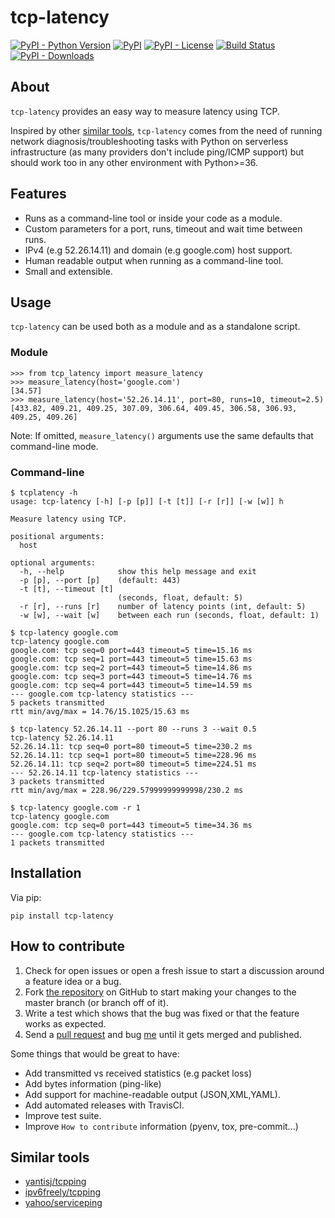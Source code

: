 # tcp-latency
[![PyPI - Python Version](https://img.shields.io/pypi/pyversions/tcp-latency.svg)](https://pypi.org/project/tcp-latency/)
[![PyPI](https://img.shields.io/pypi/v/tcp-latency.svg)](https://pypi.org/project/tcp-latency/)
[![PyPI - License](https://img.shields.io/pypi/l/tcp-latency.svg)](https://github.com/dgzlopes/tcp-latency/blob/master/LICENSE.md)
[![Build Status](https://travis-ci.org/dgzlopes/tcp-latency.svg?branch=master)](https://travis-ci.org/dgzlopes/tcp-latency)
[![PyPI - Downloads](https://img.shields.io/pypi/dm/tcp-latency)](https://pypistats.org/packages/tcp-latency)
## About
`tcp-latency` provides an easy way to measure latency using TCP.

Inspired by other [similar tools](#similar-tools), `tcp-latency` comes from the need of running network diagnosis/troubleshooting tasks with Python on serverless infrastructure (as many providers don't include ping/ICMP support) but should work too in any other environment with Python>=36.
## Features
- Runs as a command-line tool or inside your code as a module.
- Custom parameters for a port, runs, timeout and wait time between runs.
- IPv4 (e.g 52.26.14.11) and domain (e.g google.com) host support.
- Human readable output when running as a command-line tool.
- Small and extensible.
## Usage
`tcp-latency` can be used both as a module and as a standalone script.

### Module
```
>>> from tcp_latency import measure_latency
>>> measure_latency(host='google.com')
[34.57]
>>> measure_latency(host='52.26.14.11', port=80, runs=10, timeout=2.5)
[433.82, 409.21, 409.25, 307.09, 306.64, 409.45, 306.58, 306.93, 409.25, 409.26]
```
Note: If omitted, `measure_latency()` arguments use the same defaults that command-line mode.
### Command-line
```
$ tcplatency -h
usage: tcp-latency [-h] [-p [p]] [-t [t]] [-r [r]] [-w [w]] h

Measure latency using TCP.

positional arguments:
  host

optional arguments:
  -h, --help            show this help message and exit
  -p [p], --port [p]    (default: 443)
  -t [t], --timeout [t]
                        (seconds, float, default: 5)
  -r [r], --runs [r]    number of latency points (int, default: 5)
  -w [w], --wait [w]    between each run (seconds, float, default: 1)
```
```
$ tcp-latency google.com
tcp-latency google.com
google.com: tcp seq=0 port=443 timeout=5 time=15.16 ms
google.com: tcp seq=1 port=443 timeout=5 time=15.63 ms
google.com: tcp seq=2 port=443 timeout=5 time=14.86 ms
google.com: tcp seq=3 port=443 timeout=5 time=14.76 ms
google.com: tcp seq=4 port=443 timeout=5 time=14.59 ms
--- google.com tcp-latency statistics ---
5 packets transmitted
rtt min/avg/max = 14.76/15.1025/15.63 ms

$ tcp-latency 52.26.14.11 --port 80 --runs 3 --wait 0.5
tcp-latency 52.26.14.11
52.26.14.11: tcp seq=0 port=80 timeout=5 time=230.2 ms
52.26.14.11: tcp seq=1 port=80 timeout=5 time=228.96 ms
52.26.14.11: tcp seq=2 port=80 timeout=5 time=224.51 ms
--- 52.26.14.11 tcp-latency statistics ---
3 packets transmitted
rtt min/avg/max = 228.96/229.57999999999998/230.2 ms

$ tcp-latency google.com -r 1
tcp-latency google.com
google.com: tcp seq=0 port=443 timeout=5 time=34.36 ms
--- google.com tcp-latency statistics ---
1 packets transmitted
```

## Installation
Via pip:
```
pip install tcp-latency
```
## How to contribute
1. Check for open issues or open a fresh issue to start a discussion around a feature idea or a bug.
2. Fork [the repository](https://github.com/dgzlopes/tcp-latency) on GitHub to start making your changes to the master branch (or branch off of it).
3. Write a test which shows that the bug was fixed or that the feature works as expected.
4. Send a [pull request](https://help.github.com/en/articles/creating-a-pull-request-from-a-fork) and bug [me](https://github.com/dgzlopes) until it gets merged and published.

Some things that would be great to have:
- Add transmitted vs received statistics (e.g packet loss)
- Add bytes information (ping-like)
- Add support for machine-readable output (JSON,XML,YAML).
- Add automated releases with TravisCI.
- Improve test suite.
- Improve `How to contribute` information (pyenv, tox, pre-commit...)

## Similar tools
- [yantisj/tcpping](https://github.com/yantisj/tcpping)
- [ipv6freely/tcpping](https://github.com/ipv6freely/tcpping)
- [yahoo/serviceping](https://github.com/yantisj/tcpping)
